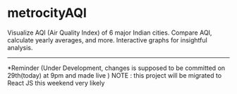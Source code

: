 # metrocityAQI
Visualize AQI (Air Quality Index) of 6 major Indian cities. Compare AQI, calculate yearly averages, and more. Interactive graphs for insightful analysis.
____
*Reminder (Under Development,  changes is supposed to  be committed on 29th(today) at 9pm  and made live )
NOTE : this project will be migrated to React JS  this weekend very likely
